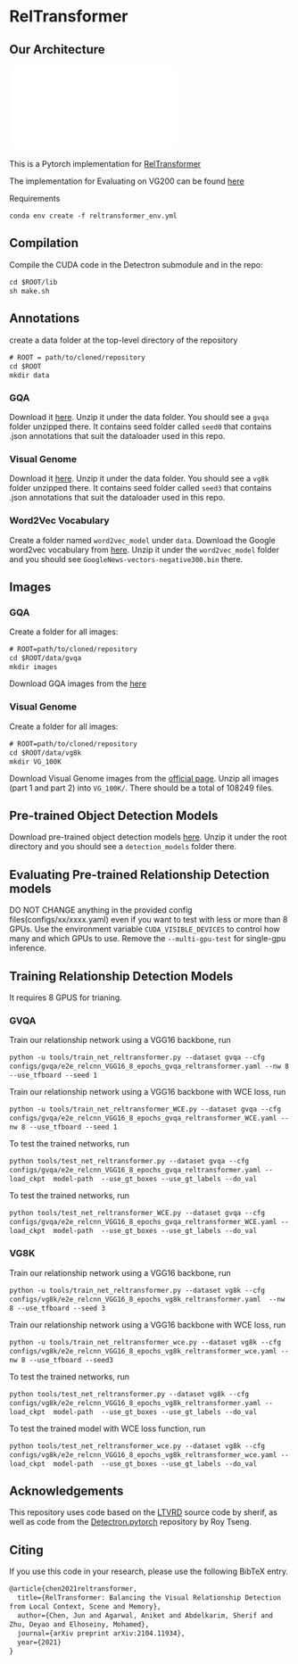 # RelTransformer


## Our Architecture

![image](overview.pdf)

This is a Pytorch implementation for [RelTransformer](https://arxiv.org/abs/2104.11934)


The implementation for Evaluating on VG200 can be found [here](https://github.com/junchen14/RelTransformer_GeneralVRD)

Requirements 

```
conda env create -f reltransformer_env.yml
```

## Compilation
Compile the CUDA code in the Detectron submodule and in the repo:
```
cd $ROOT/lib
sh make.sh
```

## Annotations
create a data folder at the top-level directory of the repository

```
# ROOT = path/to/cloned/repository
cd $ROOT
mkdir data
```


### GQA
Download it [here](https://drive.google.com/file/d/1ypmMOq2TkZyLNVuU9agHS7_QcsfTtBmn/view?usp=sharing). Unzip it under the data folder. You should see a `gvqa` folder unzipped there. It contains seed folder called `seed0` that contains .json annotations that suit the dataloader used in this repo.

### Visual Genome
Download it [here](https://drive.google.com/file/d/1S8WNnK0zt8SDAGntkCiRDfJ8rZOR3Pgx/view?usp=sharing). Unzip it under the data folder. You should see a `vg8k` folder unzipped there. It contains seed folder called `seed3` that contains .json annotations that suit the dataloader used in this repo.


### Word2Vec Vocabulary
Create a folder named `word2vec_model` under `data`. Download the Google word2vec vocabulary from [here](https://code.google.com/archive/p/word2vec/). Unzip it under the `word2vec_model` folder and you should see `GoogleNews-vectors-negative300.bin` there.

## Images

### GQA
Create a folder for all images:
```
# ROOT=path/to/cloned/repository
cd $ROOT/data/gvqa
mkdir images
```
Download GQA images from the [here](https://cs.stanford.edu/people/dorarad/gqa/download.html)

### Visual Genome
Create a folder for all images:
```
# ROOT=path/to/cloned/repository
cd $ROOT/data/vg8k
mkdir VG_100K
```
Download Visual Genome images from the [official page](https://visualgenome.org/api/v0/api_home.html). Unzip all images (part 1 and part 2) into `VG_100K/`. There should be a total of 108249 files.

## Pre-trained Object Detection Models
Download pre-trained object detection models [here](https://drive.google.com/open?id=16JVQkkKGfiGt7AUt789pUPX3o84Cl2hL). Unzip it under the root directory and you should see a `detection_models` folder there.

<!-- ## Our pre-trained Relationship Detection models -->
<!-- Download our trained models [here](). Unzip it under the root folder and you should see a `trained_models` folder there. -->

## Evaluating Pre-trained Relationship Detection models

DO NOT CHANGE anything in the provided config files(configs/xx/xxxx.yaml) even if you want to test with less or more than 8 GPUs. Use the environment variable `CUDA_VISIBLE_DEVICES` to control how many and which GPUs to use. Remove the
`--multi-gpu-test` for single-gpu inference.


## Training Relationship Detection Models
It requires 8 GPUS for trianing.


### GVQA
Train our relationship network using a VGG16 backbone, run
```
python -u tools/train_net_reltransformer.py --dataset gvqa --cfg configs/gvqa/e2e_relcnn_VGG16_8_epochs_gvqa_reltransformer.yaml --nw 8 --use_tfboard --seed 1 
```
Train our relationship network using a VGG16 backbone with WCE loss, run
```
python -u tools/train_net_reltransformer_WCE.py --dataset gvqa --cfg configs/gvqa/e2e_relcnn_VGG16_8_epochs_gvqa_reltransformer_WCE.yaml --nw 8 --use_tfboard --seed 1
```

To test the trained networks, run
```
python tools/test_net_reltransformer.py --dataset gvqa --cfg configs/gvqa/e2e_relcnn_VGG16_8_epochs_gvqa_reltransformer.yaml --load_ckpt  model-path  --use_gt_boxes --use_gt_labels --do_val
```
To test the trained networks, run
```
python tools/test_net_reltransformer_WCE.py --dataset gvqa --cfg configs/gvqa/e2e_relcnn_VGG16_8_epochs_gvqa_reltransformer_WCE.yaml --load_ckpt  model-path  --use_gt_boxes --use_gt_labels --do_val

```


### VG8K
Train our relationship network using a VGG16 backbone, run
```
python -u tools/train_net_reltransformer.py --dataset vg8k --cfg configs/vg8k/e2e_relcnn_VGG16_8_epochs_vg8k_reltransformer.yaml  --nw 8 --use_tfboard --seed 3
```
Train our relationship network using a VGG16 backbone with WCE loss, run

```
python -u tools/train_net_reltransformer_wce.py --dataset vg8k --cfg configs/vg8k/e2e_relcnn_VGG16_8_epochs_vg8k_reltransformer_wce.yaml --nw 8 --use_tfboard --seed3
```

To test the trained networks, run
```
python tools/test_net_reltransformer.py --dataset vg8k --cfg configs/vg8k/e2e_relcnn_VGG16_8_epochs_vg8k_reltransformer.yaml --load_ckpt  model-path  --use_gt_boxes --use_gt_labels --do_val
```
To test the trained model with WCE loss function, run
```
python tools/test_net_reltransformer_wce.py --dataset vg8k --cfg configs/vg8k/e2e_relcnn_VGG16_8_epochs_vg8k_reltransformer_wce.yaml --load_ckpt  model-path  --use_gt_boxes --use_gt_labels --do_val
```













## Acknowledgements
This repository uses code based on the [LTVRD](https://github.com/Vision-CAIR/LTVRR) source code by sherif, 
as well as code from the [Detectron.pytorch](https://github.com/roytseng-tw/Detectron.pytorch) repository by Roy Tseng.


## Citing

If you use this code in your research, please use the following BibTeX entry.

```
@article{chen2021reltransformer,
  title={RelTransformer: Balancing the Visual Relationship Detection from Local Context, Scene and Memory},
  author={Chen, Jun and Agarwal, Aniket and Abdelkarim, Sherif and Zhu, Deyao and Elhoseiny, Mohamed},
  journal={arXiv preprint arXiv:2104.11934},
  year={2021}
}

```


